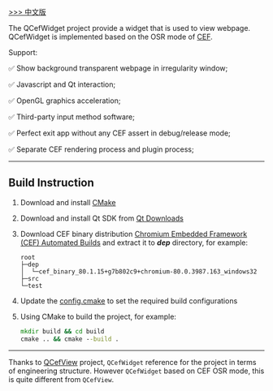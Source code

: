 [ >>> 中文版](README_ch.md)

The QCefWidget project provide a widget that is used to view webpage. QCefWidget is implemented based on the OSR mode of [CEF](https://bitbucket.org/chromiumembedded/cef/src/master/).

Support:

✅ Show background transparent webpage in irregularity window;

✅ Javascript and Qt interaction;

✅ OpenGL graphics acceleration;

✅ Third-party input method software;

✅ Perfect exit app without any CEF assert in debug/release mode;

✅ Separate CEF rendering process and plugin process;

---


## Build Instruction

1. Download and install [CMake](https://cmake.org/)

2. Download and install Qt SDK from [Qt Downloads](https://download.qt.io/archive/qt/)

3. Download CEF binary distribution [Chromium Embedded Framework (CEF) Automated Builds](http://opensource.spotify.com/cefbuilds/index.html) and extract it to ***dep*** directory, for example:
    ```
    root
    ├─dep
    │  └─cef_binary_80.1.15+g7b802c9+chromium-80.0.3987.163_windows32
    ├─src
    └─test
    ```

4. Update the [config.cmake](config.cmake) to set the required build configurations

5. Using CMake to build the project, for example:
    ``` bat
    mkdir build && cd build
    cmake .. && cmake --build .
    ```

---

Thanks to [QCefView](https://github.com/tishion/QCefView) project, `QCefWidget` reference for the project in terms of engineering structure. However `QCefWidget` based on CEF OSR mode, this is quite different from `QCefView`. 
